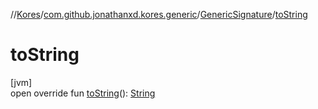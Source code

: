 //[Kores](../../../index.md)/[com.github.jonathanxd.kores.generic](../index.md)/[GenericSignature](index.md)/[toString](to-string.md)

# toString

[jvm]\
open override fun [toString](to-string.md)(): [String](https://kotlinlang.org/api/latest/jvm/stdlib/kotlin/-string/index.html)
